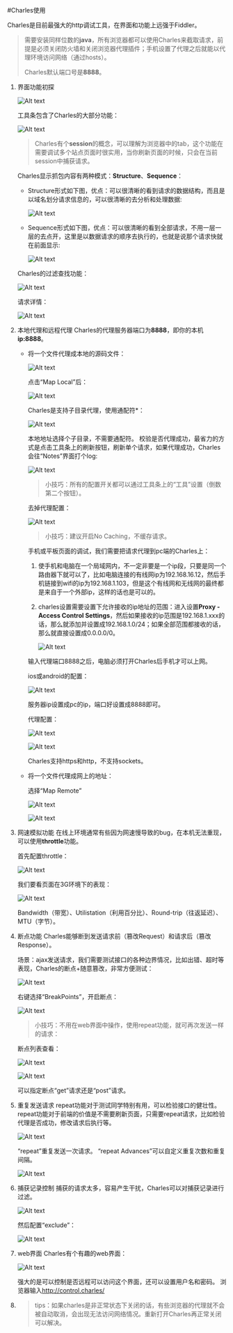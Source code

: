 #Charles使用

Charles是目前最强大的http调试工具，在界面和功能上远强于Fiddler。
>需要安装同样位数的**java**，所有浏览器都可以使用Charles来截取请求，前提是必须关闭防火墙和关闭浏览器代理插件；手机设置了代理之后就能以代理环境访问网络（通过hosts）。
>
>Charles默认端口号是**8888**。

1. 界面功能初探

	![Alt text](./images/1.png)

	工具条包含了Charles的大部分功能：

	![Alt text](./images/2.png)

	>Charles有个**session**的概念，可以理解为浏览器中的tab，这个功能在需要调试多个站点页面时很实用，当你刷新页面的时候，只会在当前session中捕获请求。
	
	Charles显示抓包内容有两种模式：**Structure**、**Sequence**：
	- Structure形式如下图，优点：可以很清晰的看到请求的数据结构，而且是以域名划分请求信息的，可以很清晰的去分析和处理数据:

		![Alt text](./images/3.png)

	- Sequence形式如下图，优点：可以很清晰的看到全部请求，不用一层一层的去点开，这里是以数据请求的顺序去执行的，也就是说那个请求快就在前面显示:

		![Alt text](./images/4.png)
	
	Charles的过滤查找功能：

	![Alt text](./images/5.png)

	请求详情：

	![Alt text](./images/6.png)

2. 本地代理和远程代理
	Charles的代理服务器端口为**8888**，即你的本机**ip:8888**。
	
	- 将一个文件代理成本地的源码文件：

        ![Alt text](./images/7.png)

        点击“Map Local”后：

        ![Alt text](./images/8.png)

        Charles是支持子目录代理，使用通配符*：

        ![Alt text](./images/9.png)

        本地地址选择个子目录，不需要通配符。
        校验是否代理成功，最省力的方式是点击工具条上的刷新按钮，刷新单个请求，如果代理成功，Charles会往“Notes”界面打个log:

        ![Alt text](./images/10.png)

        >小技巧：所有的配置开关都可以通过工具条上的“工具”设置（倒数第二个按钮）。

        去掉代理配置：

        ![Alt text](./images/11.png)

        >小技巧：建议开启No Caching，不缓存请求。

        手机或平板页面的调试，我们需要把请求代理到pc端的Charles上：
        1. 使手机和电脑在一个局域网内，不一定非要是一个ip段，只要是同一个路由器下就可以了，比如电脑连接的有线网ip为192.168.16.12，然后手机链接到wifi的ip为192.168.1.103，但是这个有线网和无线网的最终都是来自于一个外部ip，这样的话也是可以的。
        2. charles设置需要设置下允许接收的ip地址的范围：进入设置**Proxy - Access Control Settings**，然后如果接收的ip范围是192.168.1.xxx的话，那么就添加并设置成192.168.1.0/24；如果全部范围都接收的话，那么就直接设置成0.0.0.0/0。

            ![Alt text](./images/12.png)

        输入代理端口8888之后，电脑必须打开Charles后手机才可以上网。

        ios或android的配置：

        ![Alt text](./images/13.png)

        服务器ip设置成pc的ip，端口好设置成8888即可。

        代理配置：

        ![Alt text](./images/15.png)

        ![Alt text](./images/16.png)

        Charles支持https和http，不支持sockets。

	- 将一个文件代理成网上的地址：

	    选择“Map Remote”

        ![Alt text](./images/28.png)

        ![Alt text](./images/29.png)

	
3. 网速模拟功能
	在线上环境通常有些因为网速慢导致的bug，在本机无法重现，可以使用**throttle**功能。

	首先配置throttle：

	![Alt text](./images/17.png)

	我们要看页面在3G环境下的表现：

	![Alt text](./images/18.png)

	Bandwidth（带宽）、Utilistation（利用百分比）、Round-trip（往返延迟）、MTU（字节）。

4. 断点功能
	Charles能够断到发送请求前（篡改Request）和请求后（篡改Response）。

	场景：ajax发送请求，我们需要测试接口的各种边界情况，比如出错、超时等表现，Charles的断点+随意篡改，非常方便测试：

	![Alt text](./images/19.png)

	右键选择“BreakPoints”，开启断点：

	![Alt text](./images/20.png)

	>小技巧：不用在web界面中操作，使用repeat功能，就可再次发送一样的请求：

	断点列表查看：

	![Alt text](./images/21.png)

	![Alt text](./images/22.png)

	可以指定断点“get”请求还是“post”请求。 

5. 重复发送请求 
	repeat功能对于测试同学特别有用，可以检验接口的健壮性。 
	repeat功能对于前端的价值是不需要刷新页面，只需要repeat请求，比如检验代理是否成功，修改请求后执行等。

	![Alt text](./images/23.png)

	“repeat”重复发送一次请求。 
	“repeat Advances”可以自定义重复次数和重复间隔。

	![Alt text](./images/24.png)

6. 捕获记录控制 
	捕获的请求太多，容易产生干扰，Charles可以对捕获记录进行过滤。

	![Alt text](./images/25.png)

	然后配置“exclude”：

	![Alt text](./images/26.png)

7. web界面 
    Charles有个有趣的web界面：

	![Alt text](./images/27.png)
	
	强大的是可以控制是否远程可以访问这个界面，还可以设置用户名和密码。
	浏览器输入<http://control.charles/>
	
8. 
	>tips：如果charles是非正常状态下关闭的话，有些浏览器的代理就不会被自动取消，会出现无法访问网络情况。重新打开Charles再正常关闭可以解决。
